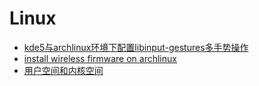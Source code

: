 # Linux
- [kde5与archlinux环境下配置libinput-gestures多手势操作](linux/archlinux-gesture.md)
- [install wireless firmware on archlinux](linux/install-archlinux.md)
- [用户空间和内核空间](linux/user-kernel-space.md)